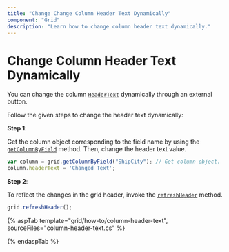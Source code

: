 ```yaml
---
title: "Change Change Column Header Text Dynamically"
component: "Grid"
description: "Learn how to change column header text dynamically."
---
```


# Change Column Header Text Dynamically

You can change the column [`HeaderText`](https://help.syncfusion.com/cr/aspnetcore-js2/Syncfusion.EJ2.Grids.GridColumn.html#Syncfusion_EJ2_Grids_GridColumn_HeaderText) dynamically through an external button.

Follow the given steps to change the header text dynamically:

**Step 1**:

Get the column object corresponding to the field name by using the [`getColumnByField`](https://ej2.syncfusion.com/documentation/api/grid/#getcolumnbyfield) method.
Then, change the header text value.

```typescript
var column = grid.getColumnByField("ShipCity"); // Get column object.
column.headerText = 'Changed Text';

```

**Step 2**:

To reflect the changes in the grid header, invoke the [`refreshHeader`](https://ej2.syncfusion.com/documentation/api/grid/#refreshheader) method.

```typescript
grid.refreshHeader();

```

{% aspTab template="grid/how-to/column-header-text", sourceFiles="column-header-text.cs" %}

{% endaspTab %}
